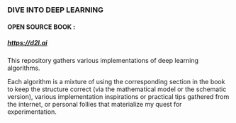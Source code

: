 ### DIVE INTO DEEP LEARNING

#### OPEN SOURCE BOOK :
##### https://d2l.ai

This repository gathers various implementations of deep learning algorithms.

Each algorithm is a mixture of using the corresponding section in the book to keep the structure correct (via the mathematical model or the schematic version), various implementation inspirations or practical tips gathered from the internet, or personal follies that materialize my quest for experimentation.
